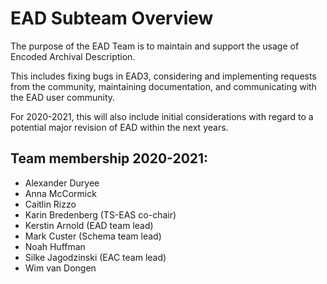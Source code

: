 # EAD Subteam Overview

The purpose of the EAD Team is to maintain and support the usage of Encoded Archival Description. 

This includes fixing bugs in EAD3, considering and implementing requests from the community, maintaining documentation, and communicating with the EAD user community.

For 2020-2021, this will also include initial considerations with regard to a potential major revision of EAD within the next  years. 

## Team membership 2020-2021:
- Alexander Duryee
- Anna McCormick
- Caitlin Rizzo
- Karin Bredenberg (TS-EAS co-chair)
- Kerstin Arnold (EAD team lead)
- Mark Custer (Schema team lead)
- Noah Huffman
- Silke Jagodzinski (EAC team lead)
- Wim van Dongen

